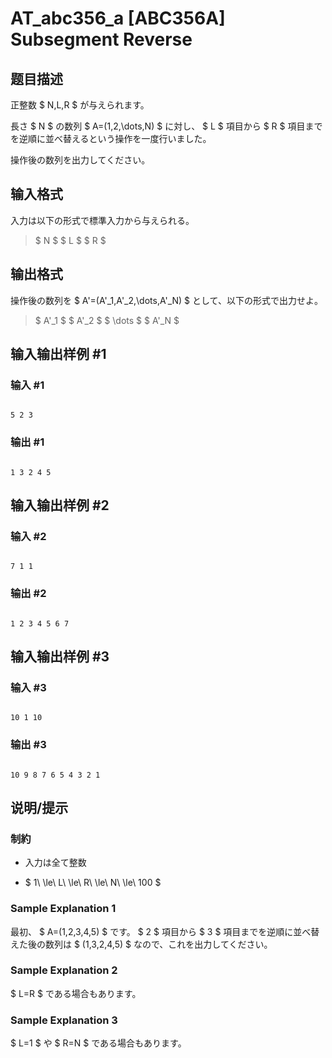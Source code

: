# AT_abc356_a [ABC356A] Subsegment Reverse

## 题目描述

[problemUrl]: https://atcoder.jp/contests/abc356/tasks/abc356_a

正整数 $ N,L,R $ が与えられます。  
 長さ $ N $ の数列 $ A=(1,2,\dots,N) $ に対し、 $ L $ 項目から $ R $ 項目までを逆順に並べ替えるという操作を一度行いました。  
 操作後の数列を出力してください。

## 输入格式

入力は以下の形式で標準入力から与えられる。

> $ N $ $ L $ $ R $

## 输出格式

操作後の数列を $ A'=(A'_1,A'_2,\dots,A'_N) $ として、以下の形式で出力せよ。

> $ A'_1 $ $ A'_2 $ $ \dots $ $ A'_N $

## 输入输出样例 #1

### 输入 #1

```
5 2 3
```

### 输出 #1

```
1 3 2 4 5
```

## 输入输出样例 #2

### 输入 #2

```
7 1 1
```

### 输出 #2

```
1 2 3 4 5 6 7
```

## 输入输出样例 #3

### 输入 #3

```
10 1 10
```

### 输出 #3

```
10 9 8 7 6 5 4 3 2 1
```

## 说明/提示

### 制約

- 入力は全て整数
- $ 1\ \le\ L\ \le\ R\ \le\ N\ \le\ 100 $
 
### Sample Explanation 1

最初、 $ A=(1,2,3,4,5) $ です。 $ 2 $ 項目から $ 3 $ 項目までを逆順に並べ替えた後の数列は $ (1,3,2,4,5) $ なので、これを出力してください。

### Sample Explanation 2

$ L=R $ である場合もあります。

### Sample Explanation 3

$ L=1 $ や $ R=N $ である場合もあります。